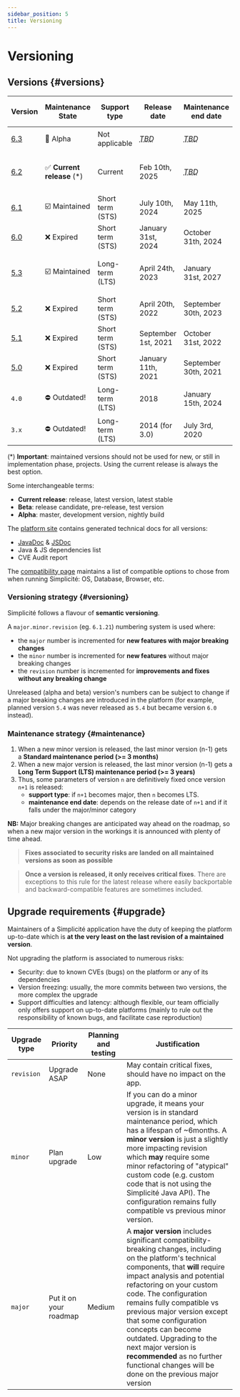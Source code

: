 ```yaml
---
sidebar_position: 5
title: Versioning
---
```


Versioning
===========

## Versions {#versions}

| **Version** | **Maintenance State**      | **Support type** | **Release date**                            | **Maintenance end date**                    | **Docker images tags**              | **Template branch** |
|-------------|----------------------------|------------------|---------------------------------------------|---------------------------------------------|-------------------------------------|---------------------|
| [6.3](/versions/release-notes/v6-3.md)      | 🚧 Alpha                   | Not applicable   | *<abbr title="To Be Determined">TBD</abbr>* | *<abbr title="To Be Determined">TBD</abbr>* | `6-alpha[-light]`                   | `6.3[-light]`       |
| [6.2](/versions/release-notes/v6-2.md)       | ✅ **Current release** (*) | Current          | Feb 10th, 2025                              | *<abbr title="To Be Determined">TBD</abbr>* | `6[-light]`, `6.2[-light]`, `6.2.x` | `6.2[-light]`       |
| [6.1](/versions/release-notes/v6-1.md) | ☑️ Maintained              | Short term (STS) | July 10th, 2024                             | May 11th, 2025                              | `6.1[-light]`, `6.1.x`              | `6.1[-light]`       |
| [6.0](/versions/release-notes/v6-0.md)       | ❌ Expired                 | Short term (STS) | January 31st, 2024                          | October 31th, 2024                          | `6.0[-light]`, `6.0.x`              | `6.0[-light]`       |
| [5.3](/versions/release-notes/v5-3.md)        | ☑️ Maintained              | Long-term (LTS)  | April 24th, 2023                            | January 31st, 2027                          | `5[-light]`, `5.3[-light]`, `5.3.x` | `5.3[-light]`       |
| [5.2](/versions/release-notes/v5-2.md)       | ❌ Expired                 | Short term (STS) | April 20th, 2022                            | September 30th, 2023                        | `5.2[-light]`, `5.2.x`              | `5.2[-light]`       |
| [5.1](/versions/release-notes/v5-1.md)        | ❌ Expired                 | Short term (STS) | September 1st, 2021                         | October 31st, 2022                          | `5.1[-light]`, `5.1.x`              | `5.1[-light]`       |
| [5.0](/versions/release-notes/v5-0.md)       | ❌ Expired                 | Short term (STS) | January 11th, 2021                          | September 30th, 2021                        | `5.0[-light]`, `5.0.x`              | `5.0[-light]`       |
| `4.0`       | ⛔ Outdated!               | Long-term (LTS)  | 2018                                        | January 15th, 2024                          | `4[-light]`, `4.0[-light]`          | `4.0[-light]`       |
| `3.x`       | ⛔ Outdated!               | Long-term (LTS)  | 2014 (for 3.0)                              | July 3rd, 2020

(*) **Important**: maintained versions should not be used for new, or still in implementation phase, projects. Using the current release is always the best option.

Some interchangeable terms:
- **Current release**: release, latest version, latest stable
- **Beta**: release candidate, pre-release, test version
- **Alpha**: master, development version, nightly build

The [platform site](https://platform.simplicite.io) contains generated technical docs for all versions:
- [JavaDoc](https://platform.simplicite.io/current/javadoc/) & [JSDoc](https://platform.simplicite.io/current/jsdoc/)
- Java & JS dependencies list
- CVE Audit report

The [compatibility page](/docs/compatibility) maintains a list of compatible options to chose from when running Simplicité: OS, Database, Browser, etc.

### Versioning strategy {#versioning}

Simplicité follows a flavour of **semantic versioning**.

A `major.minor.revision` (eg. `6.1.21`) numbering system is used where:
- the `major` number is incremented for **new features with major breaking changes**
- the `minor` number is incremented for **new features** without major breaking changes
- the `revision` number is incremented for **improvements and fixes without any breaking change**

Unreleased (alpha and beta) version's numbers can be subject to change if a major breaking changes are introduced in the platform
(for example, planned version `5.4` was never released as `5.4` but became version `6.0` instead).

### Maintenance strategy {#maintenance}

1. When a new minor version is released, the last minor version (n-1) gets a **Standard maintenance period (>= 3 months)**
2. When a new major version is released, the last minor version (n-1) gets a **Long Term Support (LTS) maintenance period (>= 3 years)**
3. Thus, some parameters of version `n` are definitively fixed once version `n+1` is released:
    - **support type**: if `n+1` becomes major, then `n` becomes LTS.
    - **maintenance end date**: depends on the release date of `n+1` and if it falls under the major/minor category

**NB:** Major breaking changes are anticipated way ahead on the roadmap, so when a new major version in the workings it is announced with plenty of time ahead.

> **Fixes associated to security risks are landed on all maintained versions as soon as possible**

> **Once a version is released, it only receives critical fixes**. There are exceptions to this rule for the latest release where easily backportable and backward-compatible features are sometimes included.

## Upgrade requirements {#upgrade}

Maintainers of a Simplicité application have the duty of keeping the platform up-to-date which is **at the very least on the last revision of a maintained version**.

Not upgrading the platform is associated to numerous risks:
- Security: due to known CVEs (bugs) on the platform or any of its dependencies
- Version freezing: usually, the more commits between two versions, the more complex the upgrade
- Support difficulties and latency: although flexible, our team officially only offers support on up-to-date platforms (mainly to rule out the responsibility of known bugs, and facilitate case reproduction)

| Upgrade type | Priority               | Planning and testing | Justification |
|--------------|------------------------|----------------------|---------------|
| `revision`   | Upgrade ASAP           | None                 | May contain critical fixes, should have no impact on the app. |
| `minor`      | Plan upgrade           | Low                  | If you can do a minor upgrade, it means your version is in standard maintenance period, which has a lifespan of ~6months. A **minor version** is just a slightly more impacting revision which **may** require some minor refactoring of "atypical" custom code (e.g. custom code that is not using the Simplicité Java API). The configuration remains fully compatible vs previous minor version. |
| `major`      | Put it on your roadmap | Medium               | A **major version** includes significant compatibility-breaking changes, including on the platform's technical components, that **will** require impact analysis and potential refactoring on your custom code. The configuration remains fully compatible vs previous major version except that some configuration concepts can become outdated. Upgrading to the next major version is **recommended** as no further functional changes will be done on the previous major version |

